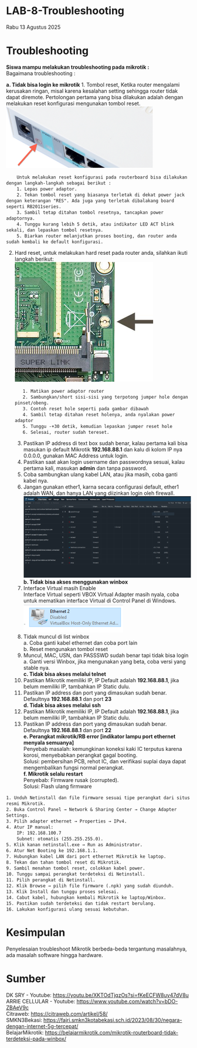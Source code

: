 # LAB-8-Troubleshooting
Rabu 13 Agustus 2025

# Troubleshooting

**Siswa mampu melakukan troubleshooting pada mikrotik   :**  
Bagaimana troubleshooting :  
  
**a. Tidak bisa login ke mikrotik**
      1. Tombol reset, Ketika router mengalami kerusakan ringan, misal karena kesalahan setting sehingga router tidak dapat diremote. Pertolongan pertama yang bisa dilakukan adalah dengan melakukan reset konfigurasi mengunakan tombol reset.  
         ![ct](dua.png)  

        Untuk melakukan reset konfigurasi pada routerboard bisa dilakukan dengan langkah-langkah sebagai berikut :  
        1. Lepas power adaptor.  
        2. Tekan tombol reset yang biasanya terletak di dekat power jack dengan keterangan "RES". Ada juga yang terletak dibalakang board seperti RB2011series.  
        3. Sambil tetap ditahan tombol resetnya, tancapkan power adaptornya.  
        4. Tunggu kurang lebih 5 detik, atau indikator LED ACT blink sekali, dan lepaskan tombol resetnya.  
        5. Biarkan router melanjutkan proses booting, dan router anda sudah kembali ke default konfigurasi.  
  2. Hard reset, untuk melakukan hard reset pada router anda, silahkan ikuti langkah berikut:  
         ![cv](satu.png)  

            1. Matikan power adaptor router
            2. Sambungkan/short sisi-sisi yang terpotong jumper hole dengan pinset/obeng.
            3. Contoh reset hole seperti pada gambar dibawah
            4. Sambil tetap ditahan reset holenya, anda nyalakan power adaptor 
            5. Tunggu -+30 detik, kemudian lepaskan jumper reset hole
            6. Selesai, router sudah tereset. 
      3. Pastikan IP address di text box sudah benar, kalau pertama kali bisa masukan ip default Mikrotik **192.168.88.1** dan kalu di kolom IP nya 0.0.0.0, gunakan MAC Address untuk login.  
      4. Pastikan saat akan login username dan passwordnya sesuai, kalau pertama kali, masukan **admin** dan tanpa password.  
      5. Coba sambungkan ulang kabel LAN, atau jika masih, coba ganti kabel nya.  
      6. Jangan gunakan ether1, karna secara configurasi default, ether1 adalah WAN, dan hanya LAN yang diizinkan login oleh firewall.  
       ![iya](firewall.PNG)  
**b. Tidak bisa akses menggunakan winbox**  
      1. Interface Virtual masih Enable  
         Interface Virtual seperti VBOX Virtual Adapter masih nyala, coba untuk mematikan interface Virtual di Control Panel di Windows.  
         ![](eth.PNG)  
      3. Tidak muncul di list winbox  
         a. Coba ganti kabel ethernet dan coba port lain  
         b. Reset mengunakan tombol reset  
      4. Muncul, MAC, USN, dan PASSSWD sudah benar tapi tidak bisa login  
         a. Ganti versi Winbox, jika mengunakan yang beta, coba versi yang stable nya.  
**c. Tidak bisa akses melalui telnet**  
      1. Pastikan Mikrotik memiliki IP, IP Default adalah **192.168.88.1**, jika belum memiliki IP, tambahkan IP Static dulu.  
      2. Pastikan IP address dan port yang dimasukan sudah benar. Defaultnya **192.168.88.1** dan port **23**  
**d. Tidak bisa akses melalui ssh**  
      1. Pastikan Mikrotik memiliki IP, IP Default adalah **192.168.88.1**, jika belum memiliki IP, tambahkan IP Static dulu.  
      2. Pastikan IP address dan port yang dimasukan sudah benar. Defaultnya **192.168.88.1** dan port **22**  
**e. Perangkat mikrotik/RB error [indikator lampu port ethernet  menyala semuanya]**  
      Penyebab masalah: kemungkinan koneksi kaki IC terputus karena korosi, menyebabkan perangkat gagal booting.  
      Solusi: pembersihan PCB, rehot IC, dan verifikasi suplai daya dapat mengembalikan fungsi normal perangkat.  
**f. Mikrotik selalu restart**  
      Penyebab: Firmware rusak (corrupted).  
      Solusi: Flash ulang firmware  

    1. Unduh Netinstall dan file firmware sesuai tipe perangkat dari situs resmi Mikrotik.
    2. Buka Control Panel → Network & Sharing Center → Change Adapter Settings.
    3. Pilih adapter ethernet → Properties → IPv4.
    4. Atur IP manual:
        IP: 192.168.100.7
        Subnet: otomatis (255.255.255.0).
    5. Klik kanan netinstall.exe → Run as Administrator.
    6. Atur Net Booting ke 192.168.1.1.
    7. Hubungkan kabel LAN dari port ethernet Mikrotik ke laptop.
    8. Tekan dan tahan tombol reset di Mikrotik.
    9. Sambil menahan tombol reset, colokkan kabel power.
    10. Tunggu sampai perangkat terdeteksi di Netinstall.
    11. Pilih perangkat di Netinstall.
    12. Klik Browse → pilih file firmware (.npk) yang sudah diunduh.
    13. Klik Install dan tunggu proses selesai.
    14. Cabut kabel, hubungkan kembali Mikrotik ke laptop/Winbox.
    15. Pastikan sudah terdeteksi dan tidak restart berulang.
    16. Lakukan konfigurasi ulang sesuai kebutuhan.  
  
# Kesimpulan
  Penyelesaian troubleshoot Mikrotik berbeda-beda tergantung masalahnya, ada masalah software hingga hardware. 

# Sumber  
DK SRY - Youtube: https://youtu.be/XKTOdTjqzOs?si=fKeECFW8uy47dV8u  
ARRIE CELLULAR - Youtube: https://www.youtube.com/watch?v=bDO-ZBAeV9c  
Citraweb: https://citraweb.com/artikel/58/  
SMKN3Bekasi: https://fajri.smkn3kotabekasi.sch.id/2023/08/30/negara-dengan-internet-5g-tercepat/  
BelajarMikrotik: https://belajarmikrotik.com/mikrotik-routerboard-tidak-terdeteksi-pada-winbox/  

